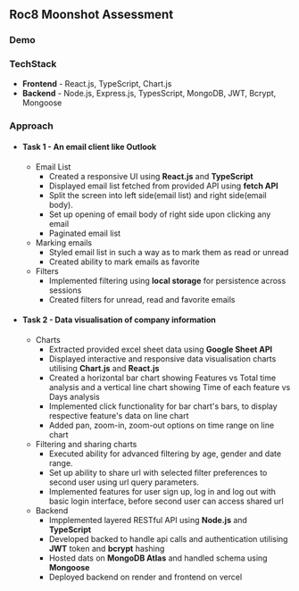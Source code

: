 ## Roc8 Moonshot Assessment

### Demo

### TechStack

- **Frontend** - React.js, TypeScript, Chart.js
- **Backend** - Node.js, Express.js, TypesScript, MongoDB, JWT, Bcrypt, Mongoose

### Approach

- #### Task 1 - An email client like Outlook
  - Email List
    - Created a responsive UI using **React.js** and **TypeScript**
    - Displayed email list fetched from provided API using **fetch API**
    - Split the screen into left side(email list) and right side(email body).
    - Set up opening of email body of right side upon clicking any email
    - Paginated email list
  - Marking emails
    - Styled email list in such a way as to mark them as read or unread
    - Created ability to mark emails as favorite
  - Filters
    - Implemented filtering using **local storage** for persistence across sessions
    - Created filters for unread, read and favorite emails
- #### Task 2 - Data visualisation of company information
    - Charts
        - Extracted provided excel sheet data using **Google Sheet API**
        - Displayed interactive and responsive data visualisation charts utilising **Chart.js** and **React.js**
        - Created a horizontal bar chart showing Features vs Total time analysis and a vertical line chart showing Time of each feature vs Days analysis
        - Implemented click functionality for bar chart's bars, to display respective feature's data on line chart
        - Added pan, zoom-in, zoom-out options on time range on line chart
    - Filtering and sharing charts
        - Executed ability for advanced filtering by age, gender and date range.
        - Set up ability to share url with selected filter preferences to second user using url query parameters.
        - Implemented features for user sign up, log in and log out with basic login interface, before second user can access shared url
    - Backend
        - Impplemented layered RESTful API using **Node.js** and **TypeScript**
        - Developed backed to handle api calls and authentication utilising **JWT** token and **bcrypt** hashing
        - Hosted dats on **MongoDB Atlas** and handled schema using **Mongoose**
        - Deployed backend on render and frontend on vercel
